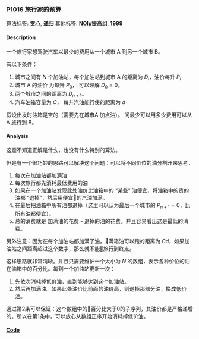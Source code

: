 
### P1016 旅行家的预算

算法标签: **贪心**, **递归**
其他标签: **NOIp提高组**, **1999**

#### Description

一个旅行家想驾驶汽车以最少的费用从一个城市 A 到另一个城市 B。

有以下条件：

1. 城市之间有 $N$ 个加油站，每个加油站到城市 A 的距离为 $D_i$，油价每升 $P_i$
2. 城市 A 的油价 为每升 $P_0$， 可以理解 $D_0 = 0$。
3. 两个城市之间的距离为 $D_{n+1}$。
4. 汽车油箱容量为 $C$， 每升汽油能行使的距离为 $d$

假设出发时油箱是空的（需要先在城市A 加点油）。 问最少可以用多少费用可以从 A 旅行到 B。

#### Analysis

这题不知道正解是什么，也没有什么特别的算法。

但是有一个很巧妙的思路可以解决这个问题：可以将不同价位的油分割开来思考，

1. 每次在加油站都加满油
2. 每次旅行都先消耗最低费用的油
3. 如果在一个加油站发现此处油价比油箱中的 “某些“ 油便宜，将油箱中的贵的油都 “退掉”，然后用便宜的汽油加满。
4. 在最后把油箱中所有油都退掉（这里可以认为最后一个城市的 $P_{n+1} = 0$，比所有油都便宜）。
5. 总的消费就是 加满油的花费 - 退掉的油的花费。并且容易看出这是最低的消费。

另外注意：因为在每个加油站都加满了油，满箱油可以跑的距离为 $Cd$，如果加油站之间距离超过这个数字，那么就不能旅行到终点。

这样思路就非常清晰。并且只需要维护一个大小为 $N$ 的数组，表示各种价位的油在油箱中的百分比。每到一个加油站更新一次：

1. 先依次消耗掉低价油，直到能够达到这个加油站。
2. 然后再加满油。如果此处油价比前面的油价高，则退掉那部分油，换成低价油。

通过第2条可以保证：这个数组中的百分比大于0的子序列，其油价都是严格递增的。所以在第1条中，可以放心从数组正序开始消耗掉低价油。

#### [Code](../../cpp/10/p1016.cpp)


